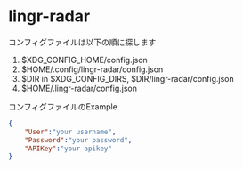lingr-radar
===========
コンフィグファイルは以下の順に探します
1. $XDG\_CONFIG\_HOME/config.json
2. $HOME/.config/lingr-radar/config.json
3. $DIR in $XDG\_CONFIG\_DIRS, $DIR/lingr-radar/config.json
4. $HOME/.lingr-radar/config.json

コンフィグファイルのExample
```json
{
    "User":"your username",
    "Password":"your password",
    "APIKey":"your apikey"
}
```
